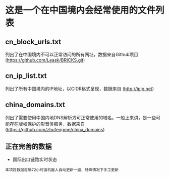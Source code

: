# 这是一个在中国境内会经常使用的文件列表

## cn_block_urls.txt 

列出了在中国境内不可以正常访问的所有网址，数据来自Github项目 (https://github.com/Leask/BRICKS.git)

## cn_ip_list.txt

列出了所有中国境内的IP地址，以CIDR格式呈现，数据来自 (http://ipip.net)

## china_domains.txt

列出了需要使用中国内地DNS解析方可正常使用的域名。一般上来讲，是一些可能存在版权保护的影音类服务，数据来自 (https://github.com/zhufengme/china_domains)

## 正在完善的数据

* 国际出口链路实时状态

 
`本项目数据每隔72小时由机器人自动更新一遍，特殊情况下手工更新`
